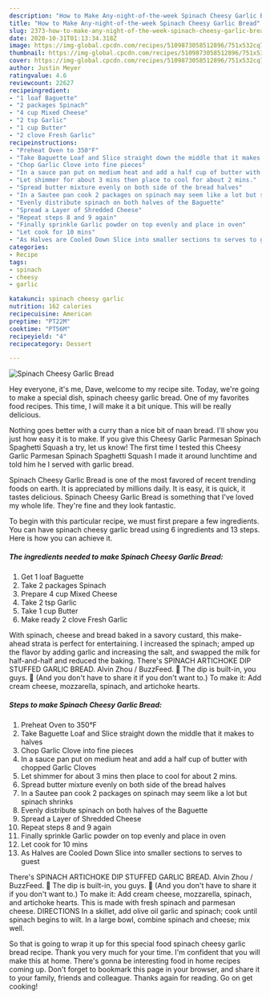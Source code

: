 ```yaml
---
description: "How to Make Any-night-of-the-week Spinach Cheesy Garlic Bread"
title: "How to Make Any-night-of-the-week Spinach Cheesy Garlic Bread"
slug: 2373-how-to-make-any-night-of-the-week-spinach-cheesy-garlic-bread
date: 2020-10-31T01:13:34.318Z
image: https://img-global.cpcdn.com/recipes/5109873058512896/751x532cq70/spinach-cheesy-garlic-bread-recipe-main-photo.jpg
thumbnail: https://img-global.cpcdn.com/recipes/5109873058512896/751x532cq70/spinach-cheesy-garlic-bread-recipe-main-photo.jpg
cover: https://img-global.cpcdn.com/recipes/5109873058512896/751x532cq70/spinach-cheesy-garlic-bread-recipe-main-photo.jpg
author: Justin Meyer
ratingvalue: 4.6
reviewcount: 22627
recipeingredient:
- "1 loaf Baguette"
- "2 packages Spinach"
- "4 cup Mixed Cheese"
- "2 tsp Garlic"
- "1 cup Butter"
- "2 clove Fresh Garlic"
recipeinstructions:
- "Preheat Oven to 350°F"
- "Take Baguette Loaf and Slice straight down the middle that it makes to halves"
- "Chop Garlic Clove into fine pieces"
- "In a sauce pan put on medium heat and add a half cup of butter with chopped Garlic Cloves"
- "Let shimmer for about 3 mins then place to cool for about 2 mins."
- "Spread butter mixture evenly on both side of the bread halves"
- "In a Sautee pan cook 2 packages on spinach may seem like a lot but spinach shrinks"
- "Evenly distribute spinach on both halves of the Baguette"
- "Spread a Layer of Shredded Cheese"
- "Repeat steps 8 and 9 again"
- "Finally sprinkle Garlic powder on top evenly and place in oven"
- "Let cook for 10 mins"
- "As Halves are Cooled Down Slice into smaller sections to serves to guest"
categories:
- Recipe
tags:
- spinach
- cheesy
- garlic

katakunci: spinach cheesy garlic 
nutrition: 162 calories
recipecuisine: American
preptime: "PT22M"
cooktime: "PT56M"
recipeyield: "4"
recipecategory: Dessert

---
```



![Spinach Cheesy Garlic Bread](https://img-global.cpcdn.com/recipes/5109873058512896/751x532cq70/spinach-cheesy-garlic-bread-recipe-main-photo.jpg)

Hey everyone, it's me, Dave, welcome to my recipe site. Today, we're going to make a special dish, spinach cheesy garlic bread. One of my favorites food recipes. This time, I will make it a bit unique. This will be really delicious.

Nothing goes better with a curry than a nice bit of naan bread. I&#39;ll show you just how easy it is to make. If you give this Cheesy Garlic Parmesan Spinach Spaghetti Squash a try, let us know! The first time I tested this Cheesy Garlic Parmesan Spinach Spaghetti Squash I made it around lunchtime and told him he I served with garlic bread.

Spinach Cheesy Garlic Bread is one of the most favored of recent trending foods on earth. It is appreciated by millions daily. It is easy, it is quick, it tastes delicious. Spinach Cheesy Garlic Bread is something that I've loved my whole life. They're fine and they look fantastic.


To begin with this particular recipe, we must first prepare a few ingredients. You can have spinach cheesy garlic bread using 6 ingredients and 13 steps. Here is how you can achieve it.

<!--inarticleads1-->

##### The ingredients needed to make Spinach Cheesy Garlic Bread:

1. Get 1 loaf Baguette
1. Take 2 packages Spinach
1. Prepare 4 cup Mixed Cheese
1. Take 2 tsp Garlic
1. Take 1 cup Butter
1. Make ready 2 clove Fresh Garlic


With spinach, cheese and bread baked in a savory custard, this make-ahead strata is perfect for entertaining. I increased the spinach; amped up the flavor by adding garlic and increasing the salt, and swapped the milk for half-and-half and reduced the baking. There&#39;s SPINACH ARTICHOKE DIP STUFFED GARLIC BREAD. Alvin Zhou / BuzzFeed. 🚨 The dip is built-in, you guys. 🚨 (And you don&#39;t have to share it if you don&#39;t want to.) To make it: Add cream cheese, mozzarella, spinach, and artichoke hearts. 

<!--inarticleads2-->

##### Steps to make Spinach Cheesy Garlic Bread:

1. Preheat Oven to 350°F
1. Take Baguette Loaf and Slice straight down the middle that it makes to halves
1. Chop Garlic Clove into fine pieces
1. In a sauce pan put on medium heat and add a half cup of butter with chopped Garlic Cloves
1. Let shimmer for about 3 mins then place to cool for about 2 mins.
1. Spread butter mixture evenly on both side of the bread halves
1. In a Sautee pan cook 2 packages on spinach may seem like a lot but spinach shrinks
1. Evenly distribute spinach on both halves of the Baguette
1. Spread a Layer of Shredded Cheese
1. Repeat steps 8 and 9 again
1. Finally sprinkle Garlic powder on top evenly and place in oven
1. Let cook for 10 mins
1. As Halves are Cooled Down Slice into smaller sections to serves to guest


There&#39;s SPINACH ARTICHOKE DIP STUFFED GARLIC BREAD. Alvin Zhou / BuzzFeed. 🚨 The dip is built-in, you guys. 🚨 (And you don&#39;t have to share it if you don&#39;t want to.) To make it: Add cream cheese, mozzarella, spinach, and artichoke hearts. This is made with fresh spinach and parmesan cheese. DIRECTIONS In a skillet, add olive oil garlic and spinach; cook until spinach begins to wilt. In a large bowl, combine spinach and cheese; mix well. 

So that is going to wrap it up for this special food spinach cheesy garlic bread recipe. Thank you very much for your time. I'm confident that you will make this at home. There's gonna be interesting food in home recipes coming up. Don't forget to bookmark this page in your browser, and share it to your family, friends and colleague. Thanks again for reading. Go on get cooking!
